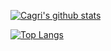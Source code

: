 

[![Cagri's github stats](https://github-readme-stats.vercel.app/api?username=esencgr&show_icons=true&theme=dark)](https://github.com/esncgr/github-readme-stats)

[![Top Langs](https://github-readme-stats.vercel.app/api/top-langs/?username=esencgr&langs_count=9&hide=javascript,html,css)](https://github.com/esencgr/github-readme-stats)

